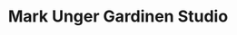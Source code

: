 ---
title: "Mark Unger Gardinen Studio"
url: /genthin/mark-unger-gardinen-studio/
shop: Gardinen
---